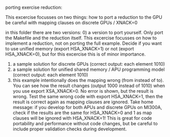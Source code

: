 porting exercise reduction:

This excercise focusses on two things:
how to port a reduction to the GPU
be careful with mapping clauses on discrete GPUs / XNACK=0

in this folder there are two versions:
0) a version to port yourself. Only port the Makefile and the reduction itself. This excercise focusses on how to implement a reduction, not on porting the full example. Decide if you want to use unified memory (export HSA_XNACK=1) or not (export HSA_XNACK=0), but for this excercise this is of minor importance.

1) a sample solution for discrete GPUs (correct output: each element 1010)
2) a sample solution for unified shared memory / APU programming model (correct output: each element 1010)
3) this example intentionally does the mapping wrong (from instead of to). You can see how the result changes (output 1000 instead of 1010) when you use export XSA_XNACK=0. No error is shown, but the result is wrong. 
Test the same wrong code with export HSA_XNACK=1, then the result is correct again as mapping clauses are ignored.
Take home message: if you develop for both APUs and discrete GPUs on MI300A, check if the results are the same for HSA_XNACK=0 and 1 as map clauses will be ignored with HSA_XNACK=1! This is great for code portability and performance without code changes, but be careful to include proper validation checks during development.
